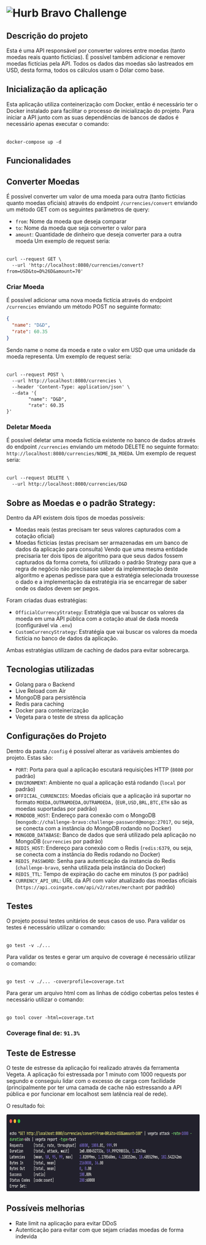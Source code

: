 # <img src="https://avatars1.githubusercontent.com/u/7063040?v=4&s=200.jpg" alt="Hurb" width="24" /> Bravo Challenge

## Descrição do projeto
Esta é uma API responsável por converter valores entre moedas (tanto moedas reais quanto fictícias). É possível também adicionar e remover moedas fictícias pela API. Todos os dados das moedas são lastreados em USD, desta forma, todos os cálculos usam o Dólar como base.

## Inicialização da aplicação
Esta aplicação utiliza conteinerização com Docker, então é necessário ter o Docker instalado para facilitar o processo de inicialização do projeto.
Para iniciar a API junto com as suas dependências de bancos de dados é necessário apenas executar o comando:
<pre><code>
docker-compose up -d
</code></pre>

## Funcionalidades

## Converter Moedas
É possível converter um valor de uma moeda para outra (tanto fictícias quanto moedas oficiais) através do endpoint `/currencies/convert` enviando um método GET com os seguintes parâmetros de query:
- `from`: Nome da moeda que deseja comparar
- `to`: Nome da moeda que seja converter o valor para
- `amount`: Quantidade de dinheiro que deseja converter para a outra moeda
Um exemplo de request seria:
<pre><code>
curl --request GET \
  --url 'http://localhost:8080/currencies/convert?from=USD&to=D%26D&amount=70'
</code></pre>

### Criar Moeda
É possível adicionar uma nova moeda fictícia através do endpoint `/currencies` enviando um método POST no seguinte formato:
```json
{
  "name": "D&D",
  "rate": 60.35
}
```
Sendo name o nome da moeda e rate o valor em USD que uma unidade da moeda representa.
Um exemplo de request seria:
<pre><code>
curl --request POST \
  --url http://localhost:8080/currencies \
  --header 'Content-Type: application/json' \
  --data '{
        "name": "D&D",
        "rate": 60.35
}'
</code></pre>

### Deletar Moeda
É possível deletar uma moeda fictícia existente no banco de dados através do endpoint `/currencies` enviando um método DELETE no seguinte formato:
`http://localhost:8080/currencies/NOME_DA_MOEDA`.
Um exemplo de request seria:
<pre><code>
curl --request DELETE \
  --url http://localhost:8080/currencies/D&D
</code></pre> 

## Sobre as Moedas e o padrão Strategy:
Dentro da API existem dois tipos de moedas possíveis: 
- Moedas reais (estas precisam ter seus valores capturados com a cotação oficial)
- Moedas fictícias (estas precisam ser armazenadas em um banco de dados da aplicação para consulta)
Vendo que uma mesma entidade precisaria ter dois tipos de algoritmo para que seus dados fossem capturados da forma correta, foi utilizado o padrão Strategy para que a regra de negócio não precisasse saber da implementação deste algoritmo e apenas pedisse para que a estratégia selecionada trouxesse o dado e a implementação da estratégia iria se encarregar de saber onde os dados devem ser pegos.

Foram criadas duas estratégias:
- `OfficialCurrencyStrategy`: Estratégia que vai buscar os valores da moeda em uma API pública com a cotação atual de dada moeda (configurável via `.env`)
- `CustomCurrencyStrategy`: Estratégia que vai buscar os valores da moeda fictícia no banco de dados da aplicação.

Ambas estratégias utilizam de caching de dados para evitar sobrecarga.

## Tecnologias utilizadas
- Golang para o Backend
- Live Reload com Air
- MongoDB para persistência
- Redis para caching
- Docker para conteinerização
- Vegeta para o teste de stress da aplicação

## Configurações do Projeto 
Dentro da pasta `/config` é possível alterar as variáveis ambientes do projeto. Estas são:
- `PORT`: Porta para qual a aplicação escutará requisições HTTP (`8080` por padrão)
- `ENVIRONMENT`: Ambiente no qual a aplicação está rodando (`local` por padrão)
- `OFFICIAL_CURRENCIES`: Moedas oficiais que a aplicação irá suportar no formato `MOEDA,OUTRAMOEDA,OUTRAMOEDA,` (`EUR,USD,BRL,BTC,ETH` são as moedas suportadas por padrão)
- `MONDODB_HOST`: Endereço para conexão com o MongoDB (`mongodb://challenge-bravo:challenge-password@mongo:27017`, ou seja, se conecta com a instância do MongoDB rodando no Docker)
- `MONGODB_DATABASE`: Banco de dados que será utilizado pela aplicação no MongoDB (`currencies` por padrão)
- `REDIS_HOST`: Endereço para conexão com o Redis (`redis:6379`, ou seja, se conecta com a instância do Redis rodando no Docker)
- `REDIS_PASSWORD`: Senha para autenticação da instancia do Redis (`challenge-bravo`, senha utilizada pela instância do Docker)
- `REDIS_TTL`: Tempo de expiração do cache em minutos (`5` por padrão)
- `CURRENCY_API_URL`: URL da API com valor atualizado das moedas oficiais (`https://api.coingate.com/api/v2/rates/merchant` por padrão)

## Testes
O projeto possui testes unitários de seus casos de uso. Para validar os testes é necessário utilizar o comando:
<pre><code>
go test -v ./... 
</code></pre>

Para validar os testes e gerar um arquivo de coverage é necessário utilizar o comando:
<pre><code>
go test -v ./... -coverprofile=coverage.txt
</code></pre>

Para gerar um arquivo html com as linhas de código cobertas pelos testes é necessário utilizar o comando:
<pre><code>
go tool cover -html=coverage.txt
</code></pre> 

### <strong>Coverage final de: `91.3%`</strong>


## Teste de Estresse
O teste de estresse da aplicação foi realizado através da ferramenta Vegeta. A aplicação foi estressada por 1 minuto com 1000 requests por segundo e conseguiu lidar com o excesso de carga com facilidade (principalmente por ter uma camada de cache não estressando a API pública e por funcionar em localhost sem latência real de rede).

O resultado foi:

<img src="assets/stress-test.png" alt="Resultado do Teste de Estresse" height=200 /> 

## Possíveis melhorias
- Rate limit na aplicação para evitar DDoS
- Autenticação para evitar com que sejam criadas moedas de forma indevida
